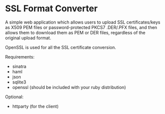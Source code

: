 SSL Format Converter
====================

A simple web application which allows users to upload SSL 
certificates/keys as X509 PEM files or password-protected PKCS7 
.DER/.PFX files, and then allows them to download them as PEM or DER 
files, regardless of the original upload format.

OpenSSL is used for all the SSL certificate conversion.

Requirements:

+ sinatra
+ haml
+ json
+ sqlite3
+ openssl (should be included with your ruby distribution)

Optional:

+ httparty (for the client)
